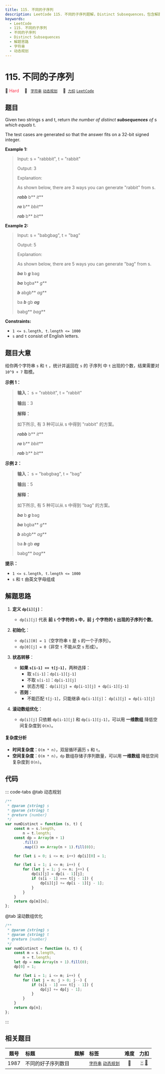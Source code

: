 ```yaml
---
title: 115. 不同的子序列
description: LeetCode 115. 不同的子序列题解，Distinct Subsequences，包含解题思路、复杂度分析以及完整的 JavaScript 代码实现。
keywords:
  - LeetCode
  - 115. 不同的子序列
  - 不同的子序列
  - Distinct Subsequences
  - 解题思路
  - 字符串
  - 动态规划
---
```


# 115. 不同的子序列

🔴 <font color=#ff334b>Hard</font>&emsp; 🔖&ensp; [`字符串`](/tag/string.md) [`动态规划`](/tag/dynamic-programming.md)&emsp; 🔗&ensp;[`力扣`](https://leetcode.cn/problems/distinct-subsequences) [`LeetCode`](https://leetcode.com/problems/distinct-subsequences)

## 题目

Given two strings s and t, return _the number of distinct_ **_subsequences_**
_of_ s _which equals_ t.

The test cases are generated so that the answer fits on a 32-bit signed
integer.

**Example 1:**

> Input: s = "rabbbit", t = "rabbit"
>
> Output: 3
>
> Explanation:
>
> As shown below, there are 3 ways you can generate "rabbit" from s.
>
> **_rabb_** b** _it_**
>
> **_ra_** b** _bbit_**
>
> **_rab_** b** _bit_**

**Example 2:**

> Input: s = "babgbag", t = "bag"
>
> Output: 5
>
> Explanation:
>
> As shown below, there are 5 ways you can generate "bag" from s.
>
> **_ba_** b _**g**_ bag
>
> **_ba_** bgba** _g_**
>
> _**b**_ abgb** _ag_**
>
> ba _**b**_ gb _**ag**_
>
> babg** _bag_**

**Constraints:**

- `1 <= s.length, t.length <= 1000`
- `s` and `t` consist of English letters.

## 题目大意

给你两个字符串 `s` 和 `t` ，统计并返回在 `s` 的 子序列 中 `t` 出现的个数，结果需要对 `10^9 + 7` 取模。

**示例 1：**

> **输入：** s = "rabbbit", t = "rabbit"
>
> **输出**：3
>
> **解释：**
>
> 如下所示, 有 3 种可以从 s 中得到 "rabbit" 的方案。
>
> **_rabb_** b** _it_**
>
> **_ra_** b** _bbit_**
>
> **_rab_** b** _bit_**

**示例 2：**

> **输入：** s = "babgbag", t = "bag"
>
> **输出**：5
>
> **解释：**
>
> 如下所示, 有 5 种可以从 s 中得到 "bag" 的方案。
>
> **_ba_** b _**g**_ bag
>
> **_ba_** bgba** _g_**
>
> _**b**_ abgb** _ag_**
>
> ba _**b**_ gb _**ag**_
>
> babg** _bag_**

**提示：**

- `1 <= s.length, t.length <= 1000`
- `s` 和 `t` 由英文字母组成

## 解题思路

1. **定义 `dp[i][j]`**：

   - `dp[i][j]` 代表 **前 `i` 个字符的 `s` 中，前 `j` 个字符的 `t` 出现的子序列个数**。

2. **初始化**：

   - `dp[i][0] = 1`（空字符串 `t` 是 `s` 的一个子序列）。
   - `dp[0][j] = 0`（非空 `t` 不能从空 `s` 形成）。

3. **状态转移**：
   - **如果 `s[i-1] == t[j-1]`**，两种选择：
     - 取 `s[i-1]`：`dp[i-1][j-1]`
     - 不取 `s[i-1]`：`dp[i-1][j]`
     - 状态方程：
       `dp[i][j] = dp[i-1][j] + dp[i-1][j-1]`
   - **否则**：
     - 不能匹配 `t[j-1]`，只能继承 `dp[i-1][j]`：
       `dp[i][j] = dp[i-1][j]`
4. **滚动数组优化**：
   - `dp[i][j]` 只依赖 `dp[i-1][j]` 和 `dp[i-1][j-1]`，可以用 **一维数组** 降低空间复杂度到 `O(n)`。

#### 复杂度分析

- **时间复杂度**：`O(m * n)`，双层循环遍历 `s` 和 `t`。
- **空间复杂度**：`O(m * n)`，`dp` 数组存储子序列数量，可以用 **一维数组** 降低空间复杂度到 `O(n)`。

## 代码

::: code-tabs
@tab 动态规划

```javascript
/**
 * @param {string} s
 * @param {string} t
 * @return {number}
 */
var numDistinct = function (s, t) {
	const m = s.length,
		n = t.length;
	const dp = Array(m + 1)
		.fill()
		.map(() => Array(n + 1).fill(0));

	for (let i = 0; i <= m; i++) dp[i][0] = 1;

	for (let i = 1; i <= m; i++) {
		for (let j = 1; j <= n; j++) {
			dp[i][j] = dp[i - 1][j];
			if (s[i - 1] === t[j - 1]) {
				dp[i][j] += dp[i - 1][j - 1];
			}
		}
	}
	return dp[m][n];
};
```

@tab 滚动数组优化

```javascript
/**
 * @param {string} s
 * @param {string} t
 * @return {number}
 */
var numDistinct = function (s, t) {
	const m = s.length,
		n = t.length;
	let dp = new Array(n + 1).fill(0);
	dp[0] = 1;

	for (let i = 1; i <= m; i++) {
		for (let j = n; j > 0; j--) {
			if (s[i - 1] === t[j - 1]) {
				dp[j] += dp[j - 1];
			}
		}
	}
	return dp[n];
};
```

:::

## 相关题目

<!-- prettier-ignore -->
| 题号 | 标题 | 题解 | 标签 | 难度 | 力扣 |
| :------: | :------ | :------: | :------ | :------: | :------: |
| 1987 | 不同的好子序列数目 |  |  [`字符串`](/tag/string.md) [`动态规划`](/tag/dynamic-programming.md) | 🔴 | [🀄️](https://leetcode.cn/problems/number-of-unique-good-subsequences) [🔗](https://leetcode.com/problems/number-of-unique-good-subsequences) |